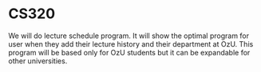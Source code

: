 CS320
=====
We will do lecture schedule program.
It will show the optimal program for user when they add their lecture history and their department at OzU. 
This program will be based only for OzU students but it can be expandable for other universities. 
